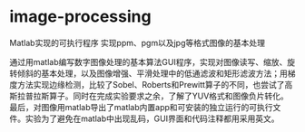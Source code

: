 # image-processing
Matlab实现的可执行程序 实现ppm、pgm以及jpg等格式图像的基本处理 


通过用matlab编写数字图像处理的基本算法GUI程序，实现对图像读写、缩放、旋转倾斜的基本处理，以及图像增强、平滑处理中的低通滤波和矩形滤波方法；用梯度方法实现边缘检测，比较了Sobel、Roberts和Prewitt算子的不同，也尝试了高斯拉普拉斯算子。同时在完成实验要求之余，了解了YUV格式和图像负片转化。最后，对图像用matlab导出了matlab内置app和可安装的独立运行的可执行文件。实验为了避免在matlab中出现乱码，GUI界面和代码注释都用采用英文。
